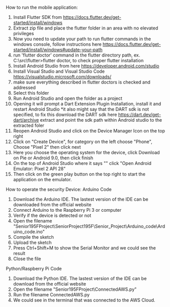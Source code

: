 How to run the mobile application:
1. Install Flutter SDK from https://docs.flutter.dev/get-started/install/windows 
2. Extract zip file and place the flutter folder in an area with no elevated privileges 
3. Now you need to update your path to run flutter commands in the windows console, follow instructions here https://docs.flutter.dev/get-started/install/windows#update-your-path 
4. run 'flutter doctor' command in the flutter directory path, ex. C:\src\flutter>flutter doctor, to check proper flutter installation 
5. Install Android Studio from here https://developer.android.com/studio 
6. Install Visual Studio and Visual Studio Code https://visualstudio.microsoft.com/downloads/ 
7. make sure everything described in flutter doctors is checked and addressed 
8. Select this folder
9. Run Android Studio and open the folder as a project
10. Opening it will prompt a Dart Extension Plugin Installation, install it and restart Android Studio *it also might say that the DART sdk is not specified, to fix this download the DART sdk here https://dart.dev/get-dart/archive extract and point the sdk path within Android studio to the extracted foler
11. Reopen Android Studio and click on the Device Manager Icon on the top right
12. Click on "Create Device", for category on the left choose "Phone", Choose "Pixel 2" then click next
13. Here you choose the operating system for the device, click Download on Pie or Android 9.0, then click finish
14. On the top of Android Studio where it says "<no device selected>" click "Open Android Emulator: Pixel 2 API 28"
15. Then click on the green play button on the top right to start the application on the emulator.

  
How to operate the security Device:
Arduino Code
1. Download the Arduino IDE. The lastest version of the IDE can be downloaded from the official website
2. Connect Arduino to the Raspberry Pi 3 or computer
3. Verify if the device is detected or not
4. Open the filename "Senior195FProject\SeniorProject195F\Senior_Project\Arduino_code\Arduino_code.ino"
6. Compile the sketch 
7. Upload the sketch
8. Press Ctrl+Shift+M to show the Serial Monitor and we could see the result
9. Close the file
  
Python/Raspberry Pi Code
1. Download the Python IDE. The lastest version of the IDE can be download from the official website
2. Open the filename "Senior195FProject\ConnectedAWS.py"
3. Run the filename ConnectedAWS.py
4. We could see in the terminal that was connected to the AWS Cloud.
